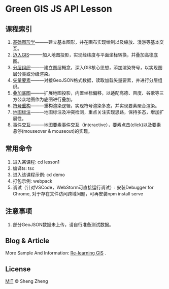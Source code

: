 # Green GIS JS API Lesson

## 课程索引
1. [基础图形学](https://www.zhihu.com/zvideo/1267591401581178880)———建立基本图形，并在画布实现绘制以及缩放、漫游等基本交互。
2. [迈入GIS](https://www.zhihu.com/zvideo/1267932081923055616)———加入地图投影，实现经纬度与平面坐标转换，并叠加高德底图。
3. [分层组织](https://www.zhihu.com/zvideo/1270489178791985152)———建立图层概念，深入GIS核心思想，添加渲染符号，以实现图层分类或分级渲染。
4. [矢量要素](https://www.zhihu.com/zvideo/1272872863801307136)———对接GeoJSON格式数据，读取加载矢量要素，并进行分层组织。
5. [叠加底图](https://www.zhihu.com/zvideo/1274848555132551168)———扩展地图投影，内置坐标偏移，以适配高德、百度、谷歌等三方公众地图作为底图进行叠加。
6. [符号重构](https://www.zhihu.com/zvideo/1275573396878245888)———重构渲染逻辑，实现符号渲染多态，并实现要素聚合渲染。
7. [地图标注](https://www.zhihu.com/zvideo/1277937967508979712)———地图标注及冲突检测，重点关注实现思路，保持多态，增加扩展性。
8. [事件交互](https://www.zhihu.com/zvideo/1280900616571330560)———地图要素事件交互（interactive），要素点击(click)以及要素悬停(mouseover & mouseout)的实现。

## 常用命令
1. 进入某课程: cd lesson1
2. 编译ts: tsc
3. 进入该课程示例: cd demo
4. 打包示例: webpack
5. 调试（针对VSCode，WebStorm可直接运行调试）: 安装Debugger for Chrome, 对于存在文件访问跨域问题，可再安装npm install serve

## 注意事项
1. 部分GeoJSON数据未上传，请自行准备测试数据。

## Blog & Article
More Sample And Information: [Re-learning GIS](https://zhuanlan.zhihu.com/c_165676639) .

## License
[MIT](LICENSE) © Sheng Zheng